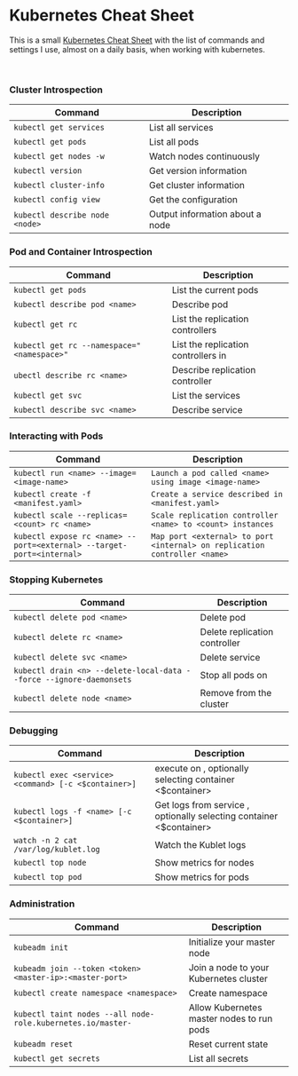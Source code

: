 # Kubernetes Cheat Sheet

This is a small [Kubernetes Cheat Sheet](https://kubernetes.io/docs/reference/kubectl/cheatsheet/) with the list of commands and settings I use, almost on a daily basis, when working with kubernetes.

&nbsp;

### Cluster Introspection

| Command | Description |
| --- | --- |
| `kubectl get services`                            | List all services               |
| `kubectl get pods`                                | List all pods                   |
| `kubectl get nodes -w`                            | Watch nodes continuously        |
| `kubectl version`                                 | Get version information         |
| `kubectl cluster-info`                            | Get cluster information         |
| `kubectl config view`                             | Get the configuration           |
| `kubectl describe node <node>`                    | Output information about a node |


### Pod and Container Introspection

| Command | Description |
| --- | --- |
| `kubectl get pods`                          | List the current pods                           |
| `kubectl describe pod <name>`               | Describe pod <name>                             |
| `kubectl get rc`                            | List the replication controllers                |
| `kubectl get rc --namespace="<namespace>"`  | List the replication controllers in <namespace> |
| `ubectl describe rc <name>`                 | Describe replication controller <name>          |
| `kubectl get svc`                           | List the services                               |
| `kubectl describe svc <name>`               | Describe service <name>                         |


### Interacting with Pods

| Command | Description |
| --- | --- |
| `kubectl run <name> --image=<image-name>` 						              	| `Launch a pod called <name> using image <image-name>` |
| `kubectl create -f <manifest.yaml>` 									                | `Create a service described in <manifest.yaml>` |
| `kubectl scale --replicas=<count> rc <name>` 						            	| `Scale replication controller <name> to <count> instances` |
| `kubectl expose rc <name> --port=<external> --target-port=<internal>` | `Map port <external> to port <internal> on replication controller <name>` |

### Stopping Kubernetes

| Command | Description |
| --- | --- |
| `kubectl delete pod <name>`                                           | Delete pod <name>                    |
| `kubectl delete rc <name>`                                            | Delete replication controller <name> |
| `kubectl delete svc <name>`                                           | Delete service <name>                |
| `kubectl drain <n> --delete-local-data --force --ignore-daemonsets `  | Stop all pods on <n>                 |
| `kubectl delete node <name>`                                          | Remove <node> from the cluster       |

### Debugging

| Command | Description |
| --- | --- |
| `kubectl exec <service> <command> [-c <$container>]`  | execute <command> on <service>, optionally selecting container <$container> |
| `kubectl logs -f <name> [-c <$container>]`            | Get logs from service <name>, optionally selecting container <$container>   |
| `watch -n 2 cat /var/log/kublet.log`                  | Watch the Kublet logs                                                       |
| `kubectl top node`                                    | Show metrics for nodes                                                      |
| `kubectl top pod`                                     | Show metrics for pods                                                       |

### Administration

| Command | Description |
| --- | --- |
| `kubeadm init`                                              | Initialize your master node               |
| `kubeadm join --token <token> <master-ip>:<master-port>`    | Join a node to your Kubernetes cluster    |
| `kubectl create namespace <namespace>`                      | Create namespace <name>                   |
| `kubectl taint nodes --all node-role.kubernetes.io/master-` | Allow Kubernetes master nodes to run pods |
| `kubeadm reset`                                             | Reset current state                       |
| `kubectl get secrets`                                       | List all secrets                          |
